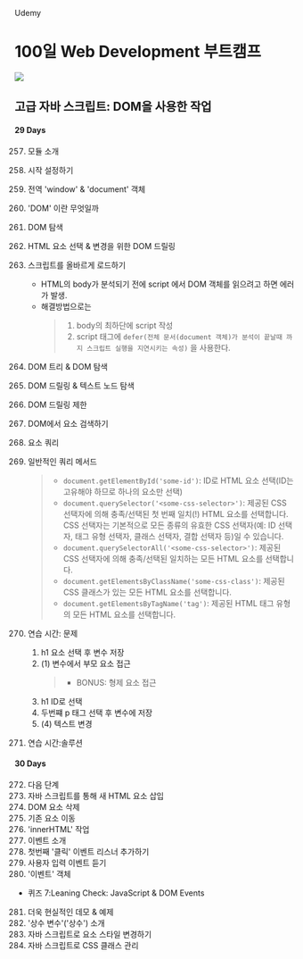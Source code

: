 Udemy

# 100일 Web Development 부트캠프

[<img src="https://img.shields.io/badge/github-%23121011.svg?style=for-the-badge&logo=github&logoColor=white" />](https://github.com/academind/100-days-of-web-development/)

## 고급 자바 스크립트: DOM을 사용한 작업

#### 29 Days

257. 모듈 소개
258. 시작 설정하기
259. 전역 'window' & 'document' 객체
260. 'DOM' 이란 무엇일까
261. DOM 탐색
262. HTML 요소 선택 & 변경을 위한 DOM 드릴링
263. 스크립트를 올바르게 로드하기

     - HTML의 body가 분석되기 전에 script 에서 DOM 객체를 읽으려고 하면 에러가 발생.
     - 해결방법으로는
       > 1. body의 최하단에 script 작성
       > 2. script 태그에 `defer(전체 문서(document 객체)가 분석이 끝날때 까지 스크립트 실행을 지연시키는 속성)` 을 사용한다.

264. DOM 트리 & DOM 탐색
265. DOM 드릴링 & 텍스트 노드 탐색
266. DOM 드릴링 제한
267. DOM에서 요소 검색하기
268. 요소 쿼리
269. 일반적인 쿼리 메서드

     > - `document.getElementById('some-id')`: ID로 HTML 요소 선택(ID는 고유해야 하므로 하나의 요소만 선택)
     > - `document.querySelector('<some-css-selector>')`: 제공된 CSS 선택자에 의해 충족/선택된 첫 번째 일치(!) HTML 요소를 선택합니다. CSS 선택자는 기본적으로 모든 종류의 유효한 CSS 선택자(예: ID 선택자, 태그 유형 선택자, 클래스 선택자, 결합 선택자 등)일 수 있습니다.
     > - `document.querySelectorAll('<some-css-selector>')`: 제공된 CSS 선택자에 의해 충족/선택된 일치하는 모든 HTML 요소를 선택합니다.
     > - `document.getElementsByClassName('some-css-class')`: 제공된 CSS 클래스가 있는 모든 HTML 요소를 선택합니다.
     > - `document.getElementsByTagName('tag')`: 제공된 HTML 태그 유형의 모든 HTML 요소를 선택합니다.

270. 연습 시간: 문제

     1. h1 요소 선택 후 변수 저장
     2. (1) 변수에서 부모 요소 접근
        > - BONUS: 형제 요소 접근
     3. h1 ID로 선택
     4. 두번쨰 p 태그 선택 후 변수에 저장
     5. (4) 텍스트 변경

271. 연습 시간:솔루션

#### 30 Days

272. 다음 단계
273. 자바 스크립트를 통해 새 HTML 요소 삽입
274. DOM 요소 삭제
275. 기존 요소 이동
276. 'innerHTML' 작업
277. 이벤트 소개
278. 첫번째 '클릭' 이벤트 리스너 추가하기
279. 사용자 입력 이벤트 듣기
280. '이벤트' 객체

- 퀴즈 7:Leaning Check: JavaScript & DOM Events

281. 더욱 현실적인 데모 & 예제
282. '상수 변수'('상수') 소개
283. 자바 스크립트로 요소 스타일 변경하기
284. 자바 스크립트로 CSS 클래스 관리
